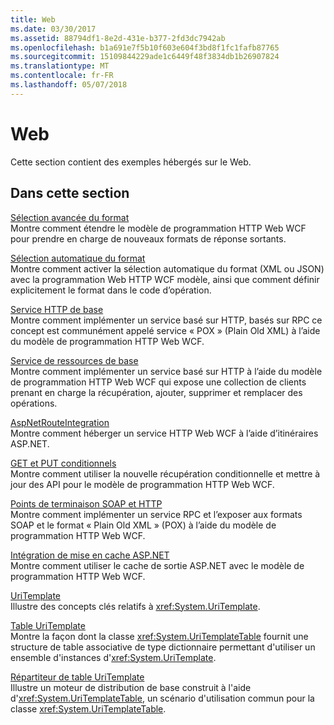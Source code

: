 ```yaml
---
title: Web
ms.date: 03/30/2017
ms.assetid: 88794df1-8e2d-431e-b377-2fd3dc7942ab
ms.openlocfilehash: b1a691e7f5b10f603e604f3bd8f1fc1fafb87765
ms.sourcegitcommit: 15109844229ade1c6449f48f3834db1b26907824
ms.translationtype: MT
ms.contentlocale: fr-FR
ms.lasthandoff: 05/07/2018
---
```

# <a name="web"></a>Web
Cette section contient des exemples hébergés sur le Web.  
  
## <a name="in-this-section"></a>Dans cette section  
 [Sélection avancée du format](../../../../docs/framework/wcf/samples/advanced-format-selection.md)  
 Montre comment étendre le modèle de programmation HTTP Web WCF pour prendre en charge de nouveaux formats de réponse sortants.  
  
 [Sélection automatique du format](../../../../docs/framework/wcf/samples/automatic-format-selection.md)  
 Montre comment activer la sélection automatique du format (XML ou JSON) avec la programmation Web HTTP WCF modèle, ainsi que comment définir explicitement le format dans le code d’opération.  
  
 [Service HTTP de base](../../../../docs/framework/wcf/samples/basic-http-service.md)  
 Montre comment implémenter un service basé sur HTTP, basés sur RPC ce concept est communément appelé service « POX » (Plain Old XML) à l’aide du modèle de programmation HTTP Web WCF.  
  
 [Service de ressources de base](../../../../docs/framework/wcf/samples/basic-resource-service.md)  
 Montre comment implémenter un service basé sur HTTP à l’aide du modèle de programmation HTTP Web WCF qui expose une collection de clients prenant en charge la récupération, ajouter, supprimer et remplacer des opérations.  
  
 [AspNetRouteIntegration](../../../../docs/framework/wcf/samples/aspnetrouteintegration.md)  
 Montre comment héberger un service HTTP Web WCF à l’aide d’itinéraires ASP.NET.  
  
 [GET et PUT conditionnels](../../../../docs/framework/wcf/samples/conditional-get-and-put.md)  
 Montre comment utiliser la nouvelle récupération conditionnelle et mettre à jour des API pour le modèle de programmation HTTP Web WCF.  
  
 [Points de terminaison SOAP et HTTP](../../../../docs/framework/wcf/samples/soap-and-http-endpoints.md)  
 Montre comment implémenter un service RPC et l’exposer aux formats SOAP et le format « Plain Old XML » (POX) à l’aide du modèle de programmation HTTP Web WCF.  
  
 [Intégration de mise en cache ASP.NET](../../../../docs/framework/wcf/samples/aspnet-caching-integration.md)  
 Montre comment utiliser le cache de sortie ASP.NET avec le modèle de programmation HTTP Web WCF.  
  
 [UriTemplate](../../../../docs/framework/wcf/samples/uritemplate-sample.md)  
 Illustre des concepts clés relatifs à <xref:System.UriTemplate>.  
  
 [Table UriTemplate](../../../../docs/framework/wcf/samples/uritemplate-table-sample.md)  
 Montre la façon dont la classe <xref:System.UriTemplateTable> fournit une structure de table associative de type dictionnaire permettant d'utiliser un ensemble d'instances d'<xref:System.UriTemplate>.  
  
 [Répartiteur de table UriTemplate](../../../../docs/framework/wcf/samples/uritemplate-table-dispatcher-sample.md)  
 Illustre un moteur de distribution de base construit à l'aide d'<xref:System.UriTemplateTable>, un scénario d'utilisation commun pour la classe <xref:System.UriTemplateTable>.
